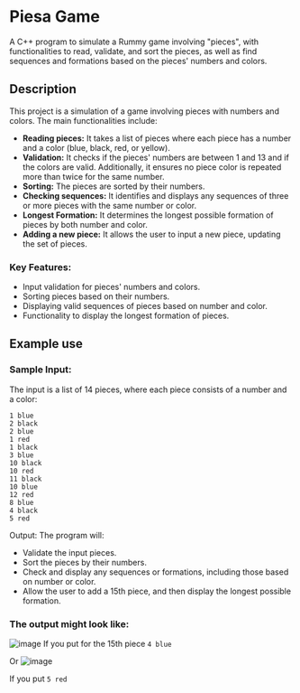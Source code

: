 # Piesa Game

A C++ program to simulate a Rummy game involving "pieces", with functionalities to read, validate, and sort the pieces, as well as find sequences and formations based on the pieces' numbers and colors.

## Description

This project is a simulation of a game involving pieces with numbers and colors. The main functionalities include:

- **Reading pieces:** It takes a list of pieces where each piece has a number and a color (blue, black, red, or yellow).
- **Validation:** It checks if the pieces' numbers are between 1 and 13 and if the colors are valid. Additionally, it ensures no piece color is repeated more than twice for the same number.
- **Sorting:** The pieces are sorted by their numbers.
- **Checking sequences:** It identifies and displays any sequences of three or more pieces with the same number or color.
- **Longest Formation:** It determines the longest possible formation of pieces by both number and color.
- **Adding a new piece:** It allows the user to input a new piece, updating the set of pieces.

### Key Features:
- Input validation for pieces' numbers and colors.
- Sorting pieces based on their numbers.
- Displaying valid sequences of pieces based on number and color.
- Functionality to display the longest formation of pieces.

## Example use

### Sample Input:
The input is a list of 14 pieces, where each piece consists of a number and a color:
```text
1 blue
2 black
2 blue
1 red
1 black
3 blue
10 black
10 red
11 black
10 blue
12 red
8 blue
4 black
5 red
```
Output:
The program will:

- Validate the input pieces.
- Sort the pieces by their numbers.
- Check and display any sequences or formations, including those based on number or color.
- Allow the user to add a 15th piece, and then display the longest possible formation.

### The output might look like:
![image](https://github.com/user-attachments/assets/4974c8ba-0a2c-4c11-ba1a-03db20f468eb)
If you put for the 15th piece `4 blue`

Or
![image](https://github.com/user-attachments/assets/5c25b94d-155c-4282-887f-a1308db40630)

If you put `5 red`

